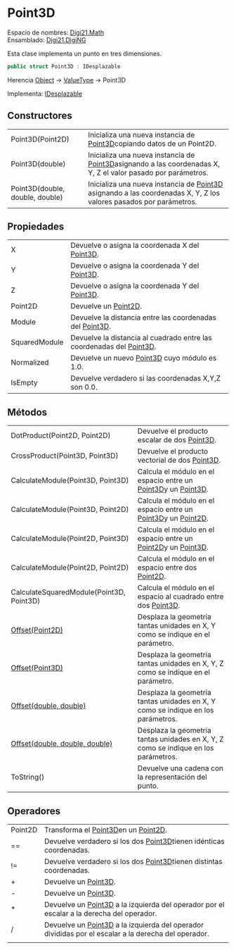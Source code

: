 # Point3D

Espacio de nombres: [Digi21.Math](/digi3d-net/programacion/.net/referencia/digi21.diging/digi21.math/)  
Ensamblado: [Digi21.DigiNG](/digi3d-net/programacion/.net/referencia/digi21.diging.plugin/digi21.diging/)

Esta clase implementa un punto en tres dimensiones.

```csharp
public struct Point3D : IDesplazable
```

Herencia [Object](https://docs.microsoft.com/en-us/dotnet/api/system.object?view=net-5.0) → [ValueType](https://docs.microsoft.com/en-us/dotnet/api/system.valuetype?view=net-5.0) → Point3D

Implementa: [IDesplazable](/digi3d-net/programacion/.net/referencia/digi21.diging/digi21.math/interfaces/idesplazable/)

## Constructores

|  |  |
| :--- | :--- |
| Point3D\(Point2D\) | Inicializa una nueva instancia de [Point3D](/digi3d-net/programacion/.net/referencia/digi21.diging/digi21.math/clases/point3d.md)copiando datos de un Point2D. |
| Point3D\(double\) | Inicializa una nueva instancia de [Point3D](/digi3d-net/programacion/.net/referencia/digi21.diging/digi21.math/clases/point3d.md)asignando a las coordenadas X, Y, Z el valor pasado por parámetros. |
| Point3D\(double, double, double\) | Inicializa una nueva instancia de [Point3D](/digi3d-net/programacion/.net/referencia/digi21.diging/digi21.math/clases/point3d.md) asignando a las coordenadas X, Y, Z los valores pasados por parámetros. |

## Propiedades

|  |  |
| :--- | :--- |
| X | Devuelve o asigna la coordenada X del [Point3D](/digi3d-net/programacion/.net/referencia/digi21.diging/digi21.math/clases/point3d.md). |
| Y | Devuelve o asigna la coordenada Y del [Point3D](/digi3d-net/programacion/.net/referencia/digi21.diging/digi21.math/clases/point3d.md). |
| Z | Devuelve o asigna la coordenada Y del [Point3D](/digi3d-net/programacion/.net/referencia/digi21.diging/digi21.math/clases/point3d.md). |
| Point2D | Devuelve un [Point2D](/digi3d-net/programacion/.net/referencia/digi21.diging/digi21.math/clases/point2d.md). |
| Module | Devuelve la distancia entre las coordenadas del [Point3D](/digi3d-net/programacion/.net/referencia/digi21.diging/digi21.math/clases/point3d.md). |
| SquaredModule | Devuelve la distancia al cuadrado entre las coordenadas del [Point3D](/digi3d-net/programacion/.net/referencia/digi21.diging/digi21.math/clases/point3d.md). |
| Normalized | Devuelve un nuevo [Point3D](/digi3d-net/programacion/.net/referencia/digi21.diging/digi21.math/clases/point3d.md) cuyo módulo es 1.0. |
| IsEmpty | Devuelve verdadero si las coordenadas X,Y,Z son 0.0. |

## Métodos

|  |  |
| :--- | :--- |
| DotProduct\(Point2D, Point2D\) | Devuelve el producto escalar de dos [Point3D](/digi3d-net/programacion/.net/referencia/digi21.diging/digi21.math/clases/point3d.md). |
| CrossProduct\(Point3D, Point3D\) | Devuelve el producto vectorial de dos [Point3D](/digi3d-net/programacion/.net/referencia/digi21.diging/digi21.math/clases/point3d.md). |
| CalculateModule\(Point3D, Point3D\) | Calcula el módulo en el espacio entre un [Point3D](point3d.md)y un [Point3D](/digi3d-net/programacion/.net/referencia/digi21.diging/digi21.math/clases/point3d.md). |
| CalculateModule\(Point3D, Point2D\) | Calcula el módulo en el espacio entre un [Point3D](point3d.md)y un [Point2D](/digi3d-net/programacion/.net/referencia/digi21.diging/digi21.math/clases/point2d.md). |
| CalculateModule\(Point2D, Point3D\) | Calcula el módulo en el espacio entre un [Point2D](point2d.md)y un [Point3D](/digi3d-net/programacion/.net/referencia/digi21.diging/digi21.math/clases/point3d.md). |
| CalculateModule\(Point2D, Point2D\) | Calcula el módulo en el espacio entre dos [Point2D](/digi3d-net/programacion/.net/referencia/digi21.diging/digi21.math/clases/point2d.md). |
| CalculateSquaredModule\(Point3D, Point3D\) | Calcula el módulo en el espacio al cuadrado entre dos [Point3D](/digi3d-net/programacion/.net/referencia/digi21.diging/digi21.math/clases/point3d.md). |
| [Offset\(Point2D\)](idesplazable/metodos/offset.md#offset-point-2-d) | Desplaza la geometría tantas unidades en X, Y como se indique en el parámetro. |
| [Offset\(Point3D\)](idesplazable/metodos/offset.md#offset-point-3-d) | Desplaza la geometría tantas unidades en X, Y, Z como se indique en el parámetro. |
| [Offset\(double, double\)](idesplazable/metodos/offset.md#offset-double-double) | Desplaza la geometría tantas unidades en X, Y como se indique en los parámetros. |
| [Offset\(double, double, double\)](idesplazable/metodos/offset.md#offset-double-doublem-double) | Desplaza la geometría tantas unidades en X, Y, Z como se indique en los parámetros. |
| ToString\(\) | Devuelve una cadena con la representación del punto. |

## Operadores

|  |  |
| :--- | :--- |
| Point2D | Transforma el [Point3D](point3d.md)en un [Point2D](/digi3d-net/programacion/.net/referencia/digi21.diging/digi21.math/clases/point2d.md). |
| == | Devuelve verdadero si los dos [Point3D](/digi3d-net/programacion/.net/referencia/digi21.diging/digi21.math/clases/point3d.md)tienen idénticas coordenadas. |
| != | Devuelve verdadero si los dos [Point3D](/digi3d-net/programacion/.net/referencia/digi21.diging/digi21.math/clases/point3d.md)tienen distintas coordenadas. |
| + | Devuelve un [Point3D](/digi3d-net/programacion/.net/referencia/digi21.diging/digi21.math/clases/point3d.md). |
| - | Devuelve un [Point3D](/digi3d-net/programacion/.net/referencia/digi21.diging/digi21.math/clases/point3d.md). |
| \* | Devuelve un [Point3D](/digi3d-net/programacion/.net/referencia/digi21.diging/digi21.math/clases/point3d.md) a la izquierda del operador por el escalar a la derecha del operador. |
| / | Devuelve un [Point3D](/digi3d-net/programacion/.net/referencia/digi21.diging/digi21.math/clases/point3d.md) a la izquierda del operador divididas por el escalar a la derecha del operador. |
|  |  |

